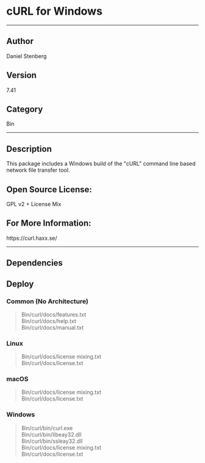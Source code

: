 # cURL for Windows
___

## Author
Daniel Stenberg

## Version
7.41

## Category
Bin

___

## Description
<p>This package includes a Windows build of the "cURL" command line based network file transfer tool.</p>

<h2>Open Source License:</h2>
<p>GPL v2 + License Mix<br>

<h2>For More Information:</h2>
<p>https://curl.haxx.se/</p>

___

## Dependencies

## Deploy

### Common (No Architecture)

> Bin/curl/docs/features.txt  
> Bin/curl/docs/help.txt  
> Bin/curl/docs/manual.txt  

### Linux

> Bin/curl/docs/license mixing.txt  
> Bin/curl/docs/license.txt  

### macOS

> Bin/curl/docs/license mixing.txt  
> Bin/curl/docs/license.txt  

### Windows

> Bin/curl/bin/curl.exe  
> Bin/curl/bin/libeay32.dll  
> Bin/curl/bin/ssleay32.dll  
> Bin/curl/docs/license mixing.txt  
> Bin/curl/docs/license.txt  
